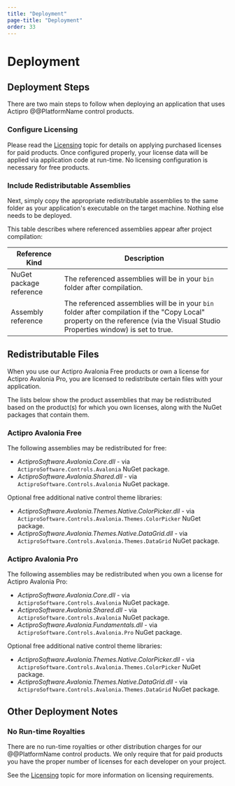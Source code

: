 ```yaml
---
title: "Deployment"
page-title: "Deployment"
order: 33
---
```

# Deployment

## Deployment Steps

There are two main steps to follow when deploying an application that uses Actipro @@PlatformName control products.

### Configure Licensing

Please read the [Licensing](licensing.md) topic for details on applying purchased licenses for paid products.  Once configured properly, your license data will be applied via application code at run-time. No licensing configuration is necessary for free products.

### Include Redistributable Assemblies

Next, simply copy the appropriate redistributable assemblies to the same folder as your application's executable on the target machine.  Nothing else needs to be deployed.

This table describes where referenced assemblies appear after project compilation:

| Reference Kind | Description |
|-----|-----|
| NuGet package reference | The referenced assemblies will be in your `bin` folder after compilation. |
| Assembly reference | The referenced assemblies will be in your `bin` folder after compilation if the "Copy Local" property on the reference (via the Visual Studio Properties window) is set to true. |

## Redistributable Files

When you use our Actipro Avalonia Free products or own a license for Actipro Avalonia Pro, you are licensed to redistribute certain files with your application.

The lists below show the product assemblies that may be redistributed based on the product(s) for which you own licenses, along with the NuGet packages that contain them.

### Actipro Avalonia Free

The following assemblies may be redistributed for free:
- *ActiproSoftware.Avalonia.Core.dll* - via `ActiproSoftware.Controls.Avalonia` NuGet package.
- *ActiproSoftware.Avalonia.Shared.dll* - via `ActiproSoftware.Controls.Avalonia` NuGet package.

Optional free additional native control theme libraries:
- *ActiproSoftware.Avalonia.Themes.Native.ColorPicker.dll* - via `ActiproSoftware.Controls.Avalonia.Themes.ColorPicker` NuGet package.
- *ActiproSoftware.Avalonia.Themes.Native.DataGrid.dll* - via `ActiproSoftware.Controls.Avalonia.Themes.DataGrid` NuGet package.

### Actipro Avalonia Pro

The following assemblies may be redistributed when you own a license for Actipro Avalonia Pro:
- *ActiproSoftware.Avalonia.Core.dll* - via `ActiproSoftware.Controls.Avalonia` NuGet package.
- *ActiproSoftware.Avalonia.Shared.dll* - via `ActiproSoftware.Controls.Avalonia` NuGet package.
- *ActiproSoftware.Avalonia.Fundamentals.dll* - via `ActiproSoftware.Controls.Avalonia.Pro` NuGet package.

Optional free additional native control theme libraries:
- *ActiproSoftware.Avalonia.Themes.Native.ColorPicker.dll* - via `ActiproSoftware.Controls.Avalonia.Themes.ColorPicker` NuGet package.
- *ActiproSoftware.Avalonia.Themes.Native.DataGrid.dll* - via `ActiproSoftware.Controls.Avalonia.Themes.DataGrid` NuGet package.

## Other Deployment Notes

### No Run-time Royalties

There are no run-time royalties or other distribution charges for our @@PlatformName control products.  We only require that for paid products you have the proper number of licenses for each developer on your project.

See the [Licensing](licensing.md) topic for more information on licensing requirements.